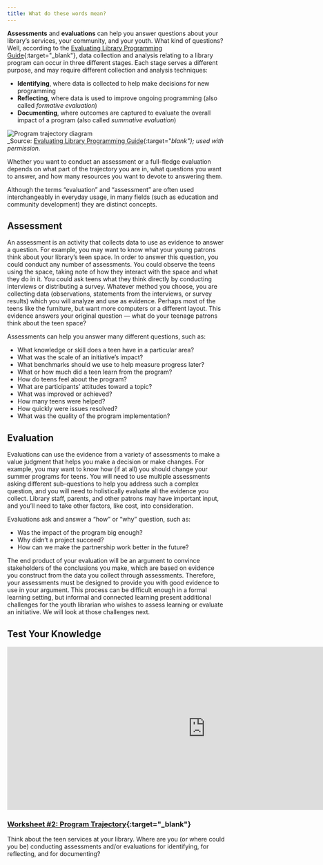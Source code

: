 ```yaml
---
title: What do these words mean? 
---
```


**Assessments** and **evaluations** can help you answer questions about your library’s services, your community, and your youth. What kind of questions? Well, according to the [Evaluating Library Programming Guide](https://clalliance.org/publications/evaluating-library-programming-a-practical-guide-to-collecting-and-analyzing-data-to-improve-or-evaluate-connected-learning-programs-for-youth-in-libraries/){:target="_blank"}, data collection and analysis relating to a library program can occur in three different stages. Each stage serves a different purpose, and may require different collection and analysis techniques:

- **Identifying**, where data is collected to help make decisions for new programming
- **Reflecting**, where data is used to improve ongoing programming (also called _formative evaluation_)
- **Documenting**, where outcomes are captured to evaluate the overall impact of a program (also called _summative evaluation_)

<img src="{{ site.baseurl }}/img/assessment/program_trajectory.png" ALT="Program trajectory diagram"/><br/>_Source: 
[Evaluating Library Programming Guide](https://clalliance.org/publications/evaluating-library-programming-a-practical-guide-to-collecting-and-analyzing-data-to-improve-or-evaluate-connected-learning-programs-for-youth-in-libraries/){:target="_blank"}; used with permission._ 

Whether you want to conduct an assessment or a full-fledge evaluation depends on what part of the trajectory you are in, what questions you want to answer,  and how many resources you want to devote to answering them. 

Although the terms “evaluation” and “assessment” are often used interchangeably in everyday usage, in many fields (such as education and community development) they are distinct concepts. 
 
## Assessment

An assessment is an activity that collects data to use as evidence to answer a question. For example, you may want to know what your young patrons think about your library’s teen space. In order to answer this question, you could conduct any number of assessments. You could observe the teens using the space, taking note of how they interact with the space and what they do in it. You could ask teens what they think directly by conducting interviews or distributing a survey. Whatever method you choose, you are collecting data (observations, statements from the interviews, or survey results) which you will analyze and use as evidence. Perhaps most of the teens like the furniture, but want more computers or a different layout. This evidence answers your original question — what do your teenage patrons think about the teen space?

Assessments can help you answer many different questions, such as:
- What knowledge or skill does a teen have in a particular area?
- What was the scale of an initiative’s impact?
- What benchmarks should we use to help measure progress later?
- What or how much did a teen learn from the program?
- How do teens feel about the program?
- What are participants’ attitudes toward a topic?
- What was improved or achieved?
- How many teens were helped?
- How quickly were issues resolved?
- What was the quality of the program implementation?

## Evaluation

Evaluations can use the evidence from a variety of assessments to make a value judgment that helps you make a decision or make changes. For example, you may want to know how (if at all) you should change your summer programs for teens. You will need to use multiple assessments asking different sub-questions to help you address such a complex question, and you will need to holistically evaluate all the evidence you collect. Library staff, parents, and other patrons may have important input, and you’ll need to take other factors, like cost, into consideration.

Evaluations ask and answer a “how” or “why” question, such as:

- Was the impact of the program big enough?
- Why didn’t a project succeed?
- How can we make the partnership work better in the future?

The end product of your evaluation will be an argument to convince stakeholders of the conclusions you make, which are based on evidence you construct from the data you collect through assessments. Therefore, your assessments must be designed to provide you with good evidence to use in your argument. This process can be difficult enough in a formal learning setting, but informal and connected learning present additional challenges for the youth librarian who wishes to assess learning or evaluate an initiative. We will look at those challenges next.

## Test Your Knowledge

<iframe src="https://connectedlib.ischool.uw.edu/wp-admin/admin-ajax.php?action=h5p_embed&id=11" width="917" height="378" frameborder="0" allowfullscreen="allowfullscreen" title="Assessment Question or Evaluation Question?"></iframe><script src="https://connectedlib.ischool.uw.edu/wp-content/plugins/h5p/h5p-php-library/js/h5p-resizer.js" charset="UTF-8"></script>

<div class="callout activity" markdown="1">
    
### [Worksheet #2: Program Trajectory](https://docs.google.com/document/d/1YO8aWs59kALm48t1D30BvbMkGH0xOCn7xXLlUHAC4EY/edit#heading=h.4hwqn6no1hlk){:target="_blank"}
Think about the teen services at your library. Where are you (or where could you be) conducting assessments and/or evaluations for identifying, for reflecting, and for documenting? 

</div>
